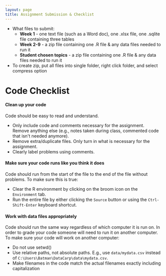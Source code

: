 ```yaml
---
layout: page
title: Assignment Submission & Checklist
---
```


- What files to submit:
    - **Week 1** - one text file (such as a Word doc), one .xlsx file, one .sqlite file containing three tables
    - **Week 2-9** - a zip file containing one .R file & any data files needed to run it
    - **Student chosen topics** - a zip file containing one .R file & any data files needed to run it
- To create zip, put all files into single folder, right click folder, and select compress option


# Code Checklist

#### Clean up your code

Code should be easy to read and understand.

- Only include code and comments necessary for the assignment. Remove anything else (e.g., notes taken during class, commented code that isn't needed anymore).
- Remove extra/duplicate files. Only turn in what is necessary for the assignment.
- Clearly label problems using comments.

#### Make sure your code runs like you think it does

Code should run from the start of the file to the end of the file without problems. To make sure this is true:

- Clear the R environment by clicking on the broom icon on the `Environment` tab.
- Run the entire file by either clicking the `Source` button or using the `Ctrl-Shift-Enter` keyboard shortcut.

#### Work with data files appropriately

Code should run the same way regardless of which computer it is run on. In order to grade your code someone will need to run it on another computer. To make sure your code will work on another computer:

- Do not use setwd()
- Use relative paths, not absolute paths. E.g., use `data/mydata.csv` instead of `C:\Users\Batman\DataCarp\data\mydata.csv`.
- Make filenames in the code match the actual filenames exactly including capitalization
